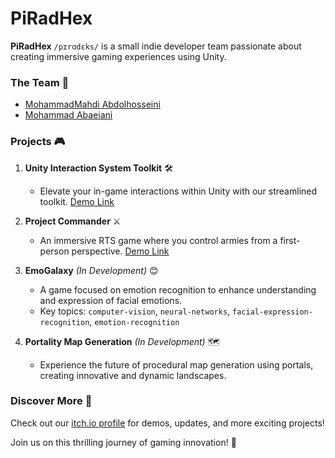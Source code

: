 # PiRadHex 

**PiRadHex** `/pɪrɑdɛks/` is a small indie developer team passionate about creating immersive gaming experiences using Unity.

### The Team 🤝
+ [MohammadMahdi Abdolhosseini](https://github.com/MohammadMahdi-Abdolhosseini)
+ [Mohammad Abaeiani](https://github.com/MagusDev)

### Projects 🎮

1. **Unity Interaction System Toolkit** 🛠️
    + Elevate your in-game interactions within Unity with our streamlined toolkit. [Demo Link](https://piradhex.itch.io/interaction-system-toolkit)

2. **Project Commander** ⚔️
    + An immersive RTS game where you control armies from a first-person perspective. [Demo Link](https://piradhex.itch.io/project-commander)

3. **EmoGalaxy** *(In Development)* 😊
    + A game focused on emotion recognition to enhance understanding and expression of facial emotions.
    + Key topics: `computer-vision`, `neural-networks`, `facial-expression-recognition`, `emotion-recognition`

4. **Portality Map Generation** *(In Development)* 🗺️
    + Experience the future of procedural map generation using portals, creating innovative and dynamic landscapes.

### Discover More 🚀
Check out our [itch.io profile](https://piradhex.itch.io/) for demos, updates, and more exciting projects!

Join us on this thrilling journey of gaming innovation! 🌟
